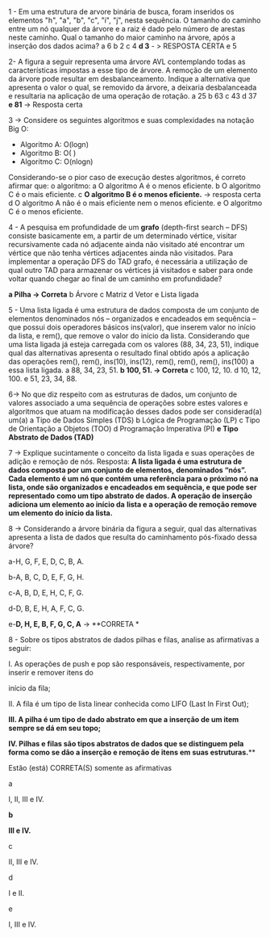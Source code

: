 1 - Em uma estrutura de arvore binária de busca, foram inseridos os elementos "h", "a", "b",
"c", "i", "j", nesta sequência. O tamanho do caminho entre um nó qualquer da árvore e a
raiz é dado pelo número de arestas neste caminho. Qual o tamanho do maior caminho
na árvore, após a inserção dos dados acima?
a 6
b 2
c 4
**d 3** - > RESPOSTA CERTA
e 5

2- A figura a seguir representa uma árvore AVL contemplando todas as características
impostas a esse tipo de árvore. A remoção de um elemento da árvore pode resultar em
desbalanceamento. Indique a alternativa que apresenta o valor o qual, se removido da
árvore, a deixaria desbalanceada e resultaria na aplicação de uma operação de rotação.
a 25
b 63
c 43
d 37
**e 81** -> Resposta certa 

3 -> 
Considere os seguintes algoritmos e suas complexidades na notação Big O:

- Algoritmo A: O(logn)
- Algoritmo B: O( )
- Algoritmo C: O(nlogn)

Considerando-se o pior caso de execução destes algoritmos, é correto afirmar que: o
algoritmo:
a O algoritmo A é o menos eficiente.
b O algoritmo C é o mais eficiente.
c **O algoritmo B é o menos eficiente.** -> resposta certa
d O algoritmo A não é o mais eficiente nem o menos eficiente.
e O algoritmo C é o menos eficiente.

4 - A pesquisa em profundidade de um **grafo** (depth-first search – DFS) consiste basicamente
em, a partir de um determinado vértice, visitar recursivamente cada nó adjacente ainda
não visitado até encontrar um vértice que não tenha vértices adjacentes ainda não
visitados. Para implementar a operação DFS do TAD grafo, é necessária a utilização de
qual outro TAD para armazenar os vértices já visitados e saber para onde voltar quando
chegar ao final de um caminho em profundidade?

**a Pilha -> Correta**
b Árvore
c Matriz
d Vetor
e Lista ligada

5 - Uma lista ligada é uma estrutura de dados composta de um conjunto de elementos
denominados nós – organizados e encadeados em sequência – que possui dois
operadores básicos ins(valor), que inserem valor no início da lista, e rem(), que remove o
valor do início da lista. Considerando que uma lista ligada já esteja carregada com os
valores (88, 34, 23, 51), indique qual das alternativas apresenta o resultado final obtido
após a aplicação das operações rem(), rem(), ins(10), ins(12), rem(), rem(), rem(), ins(100)
a essa lista ligada.
a 88, 34, 23, 51.
**b 100, 51. -> Correta**
c 100, 12, 10.
d 10, 12, 100.
e 51, 23, 34, 88.

6-> 
No que diz respeito com as estruturas de dados, um conjunto de valores associado a
uma sequência de operações sobre estes valores e algoritmos que atuam na modificação
desses dados pode ser considerad(a) um(a)
a Tipo de Dados Simples (TDS)
b Lógica de Programação (LP)
c Tipo de Orientação a Objetos (TOO)
d Programação Imperativa (PI)
**e Tipo Abstrato de Dados (TAD)**

7 -> Explique sucintamente o conceito da lista ligada e suas operações de adição e remoção
de nós.
Resposta: **A lista ligada é uma estrutura de dados composta por um conjunto de elementos,**
**denominados “nós”. Cada elemento é um nó que contém uma referência para o próximo nó na lista, onde são organizados e encadeados em sequência, e que pode ser representado**
**como um tipo abstrato de dados. A operação de inserção adiciona um elemento ao início da**
**lista e a operação de remoção remove um elemento do início da lista.**

8 -> Considerando a árvore binária da figura a seguir, qual das alternativas apresenta a lista de dados que resulta do caminhamento pós-fixado dessa árvore?

a-H, G, F, E, D, C, B, A.

b-A, B, C, D, E, F, G, H.

c-A, B, D, E, H, C, F, G.

d-D, B, E, H, A, F, C, G.

e-**D, H, E, B, F, G, C, A** -> **CORRETA
*

8 - Sobre os tipos abstratos de dados pilhas e filas, analise as afirmativas a seguir:

I. As operações de push e pop são responsáveis, respectivamente, por inserir e remover itens do

início da fila;

II. A fila é um tipo de lista linear conhecida como LIFO (Last In First Out);

**III. A pilha é um tipo de dado abstrato em que a inserção de um item sempre se dá em seu topo;**

**IV. Pilhas e filas são tipos abstratos de dados que se distinguem pela forma como se dão a inserção e remoção de itens em suas estruturas.****

Estão (está) CORRETA(S) somente as afirmativas

a

I, II, III e IV.

**b**

**III e IV.**

c

II, III e IV.

d

I e II.

e

I, III e IV.